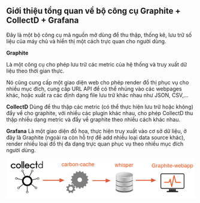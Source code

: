 ## Giới thiệu tổng quan về bộ công cụ Graphite + CollectD + Grafana


Đây là một bộ công cụ mã nguồn mở dùng để thu thập, thống kê, lưu trữ số liệu của máy chủ và hiển thị một cách trực quan cho người dùng.

**Graphite** 

Là một công cụ cho phép lưu trữ các metric của hệ thống và truy xuất dữ liệu theo thời gian thực.

Nó cũng cung cấp một giao diện web cho phép render đồ thị phục vụ cho nhiều mục đích, cung cấp URL API để có thể nhúng vào các webpages khác, hoặc xuất ra các định dạng file lưu trữ khác nhau như JSON, CSV,...

**CollectD** Dùng để thu thập các metric (có thể thực hiện lưu trữ hoặc không) đẩy về cho graphite, với nhiều các plugin khác nhau, cho phép CollectD thu thập nhiều dạng metric và đẩy về graphite theo nhiều cách khác nhau.

**Grafana** Là một giao diện đồ họa, thực hiện truy xuất vào cơ sở dữ liệu, ở đây là Graphite (ngoài ra còn hỗ trợ để add nhiều loại data source khác), render nhiều loại đồ thị đa dạng trực quan phục vụ theo nhiều mục đích người dùng.

<img src="../img/2.png">